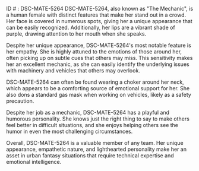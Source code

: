 ID # : DSC-MATE-5264
DSC-MATE-5264, also known as "The Mechanic", is a human female with distinct features that make her stand out in a crowd. Her face is covered in numerous spots, giving her a unique appearance that can be easily recognized. Additionally, her lips are a vibrant shade of purple, drawing attention to her mouth when she speaks.

Despite her unique appearance, DSC-MATE-5264's most notable feature is her empathy. She is highly attuned to the emotions of those around her, often picking up on subtle cues that others may miss. This sensitivity makes her an excellent mechanic, as she can easily identify the underlying issues with machinery and vehicles that others may overlook.

DSC-MATE-5264 can often be found wearing a choker around her neck, which appears to be a comforting source of emotional support for her. She also dons a standard gas mask when working on vehicles, likely as a safety precaution.

Despite her job as a mechanic, DSC-MATE-5264 has a playful and humorous personality. She knows just the right thing to say to make others feel better in difficult situations, and she enjoys helping others see the humor in even the most challenging circumstances.

Overall, DSC-MATE-5264 is a valuable member of any team. Her unique appearance, empathetic nature, and lighthearted personality make her an asset in urban fantasy situations that require technical expertise and emotional intelligence.
